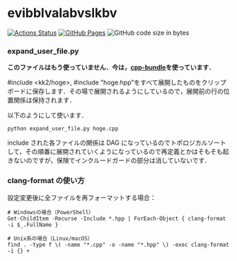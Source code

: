 # evibblvalabvslkbv

[![Actions Status](https://github.com/kk2a/library/workflows/verify/badge.svg)](https://gitub.com/kk2a/library/actions)
[![GitHub Pages](https://img.shields.io/static/v1?label=GitHub+Pages&message=+&color=brightgreen&logo=github)](https://kk2a.github.io/library/)
![GitHub code size in bytes](https://img.shields.io/github/languages/code-size/kk2a/library?style=flat-square)

### expand_user_file.py

<!-- 強調 -->

**このファイルはもう使っていません．今は，[cpp-bundle](https://github.com/kk2a/cpp-bundle)を使っています．**

#include <kk2/hoge>, #include "hoge.hpp"をすべて展開したものをクリップボードに保存します．その場で展開されるようにしているので，展開前の行の位置関係は保持されます．

以下のようにして使います．

```console
python expand_user_file.py hoge.cpp
```

include された各ファイルの関係は DAG になっているのでトポロジカルソートして，その順番に展開されていくようになっているので再定義とかはそもそも起きないのですが，保険でインクルードガードの部分は消していないです．

### clang-format の使い方

設定変更後に全ファイルを再フォーマットする場合：

```console
# Windowsの場合（PowerShell）
Get-ChildItem -Recurse -Include *.hpp | ForEach-Object { clang-format -i $_.FullName }

# Unix系の場合（Linux/macOS）
find . -type f \( -name "*.cpp" -o -name "*.hpp" \) -exec clang-format -i {} +
```
